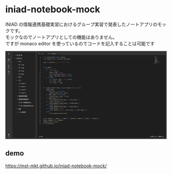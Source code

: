 # iniad-notebook-mock

INIAD の情報連携基礎実習におけるグループ実習で発表したノートアプリのモックです。 \
モックなのでノートアプリとしての機能はありません。 \
ですが monaco editor を使っているのでコードを記入することは可能です

![demo](https://raw.githubusercontent.com/mst-mkt/iniad-notebook-mock/main/public/example/screenshot.png?token=GHSAT0AAAAAACJC6AONNNR2D73QZDPANQYAZKP3YYQ)

## demo

https://mst-mkt.github.io/iniad-notebook-mock/
